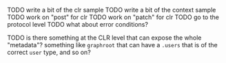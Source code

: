 TODO write a bit of the clr sample
TODO write a bit of the context sample
TODO work on "post" for clr
TODO work on "patch" for clr
TODO go to the protocol level
TODO what about error conditions?



TODO is there something at the CLR level that can expose the whole "metadata"? something like `graphroot` that can have a `.users` that is of the correct `user` type, and so on?